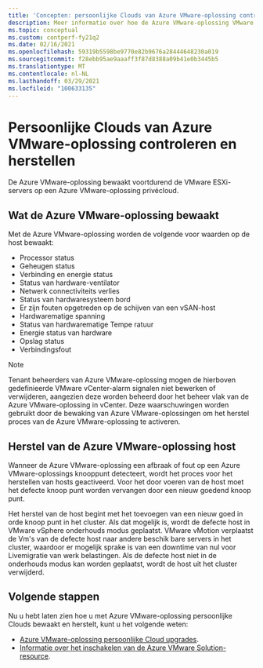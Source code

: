 ```yaml
---
title: 'Concepten: persoonlijke Clouds van Azure VMware-oplossing controleren en herstellen'
description: Meer informatie over hoe de Azure VMware-oplossing VMware ESXi servers bewaakt en herstelt in een persoonlijke cloud van Azure VMware-oplossing.
ms.topic: conceptual
ms.custom: contperf-fy21q2
ms.date: 02/16/2021
ms.openlocfilehash: 59319b5598be9770e82b9676a28444648230a019
ms.sourcegitcommit: f28ebb95ae9aaaff3f87d8388a09b41e0b3445b5
ms.translationtype: MT
ms.contentlocale: nl-NL
ms.lasthandoff: 03/29/2021
ms.locfileid: "100633135"
---
```

# <a name="monitor-and-repair-azure-vmware-solution-private-clouds"></a>Persoonlijke Clouds van Azure VMware-oplossing controleren en herstellen

De Azure VMware-oplossing bewaakt voortdurend de VMware ESXi-servers op een Azure VMware-oplossing privécloud. 

## <a name="what-azure-vmware-solution-monitors"></a>Wat de Azure VMware-oplossing bewaakt

Met de Azure VMware-oplossing worden de volgende voor waarden op de host bewaakt:  

- Processor status 
- Geheugen status 
- Verbinding en energie status 
- Status van hardware-ventilator 
- Netwerk connectiviteits verlies 
- Status van hardwaresysteem bord 
- Er zijn fouten opgetreden op de schijven van een vSAN-host 
- Hardwarematige spanning 
- Status van hardwarematige Tempe ratuur 
- Energie status van hardware 
- Opslag status 
- Verbindingsfout 

> [!NOTE]
> Tenant beheerders van Azure VMware-oplossing mogen de hierboven gedefinieerde VMware vCenter-alarm signalen niet bewerken of verwijderen, aangezien deze worden beheerd door het beheer vlak van de Azure VMware-oplossing in vCenter. Deze waarschuwingen worden gebruikt door de bewaking van Azure VMware-oplossingen om het herstel proces van de Azure VMware-oplossing te activeren.

## <a name="azure-vmware-solution-host-remediation"></a>Herstel van de Azure VMware-oplossing host  

Wanneer de Azure VMware-oplossing een afbraak of fout op een Azure VMware-oplossings knooppunt detecteert, wordt het proces voor het herstellen van hosts geactiveerd. Voor het door voeren van de host moet het defecte knoop punt worden vervangen door een nieuw goedend knoop punt.  

Het herstel van de host begint met het toevoegen van een nieuw goed in orde knoop punt in het cluster. Als dat mogelijk is, wordt de defecte host in VMware vSphere onderhouds modus geplaatst. VMware vMotion verplaatst de Vm's van de defecte host naar andere beschik bare servers in het cluster, waardoor er mogelijk sprake is van een downtime van nul voor Livemigratie van werk belastingen. Als de defecte host niet in de onderhouds modus kan worden geplaatst, wordt de host uit het cluster verwijderd.

## <a name="next-steps"></a>Volgende stappen

Nu u hebt laten zien hoe u met Azure VMware-oplossing persoonlijke Clouds bewaakt en herstelt, kunt u het volgende weten:

- [Azure VMware-oplossing persoonlijke Cloud upgrades](concepts-upgrades.md).
- [Informatie over het inschakelen van de Azure VMware Solution-resource](enable-azure-vmware-solution.md).
